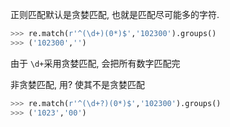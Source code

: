 正则匹配默认是贪婪匹配, 也就是匹配尽可能多的字符.
```python
>>> re.match(r'^(\d+)(0*)$','102300').groups()
>>> ('102300','')
```
由于 `\d+`采用贪婪匹配, 会把所有数字匹配完

非贪婪匹配, 用? 使其不是贪婪匹配
```python
>>> re.match(r'^(\d+?)(0*)$','102300').groups()
>>> ('1023','00')
```

